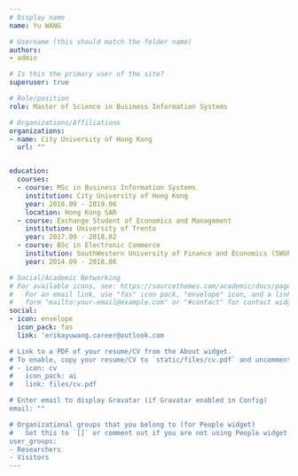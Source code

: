 ```yaml
---
# Display name
name: Yu WANG

# Username (this should match the folder name)
authors:
- admin

# Is this the primary user of the site?
superuser: true

# Role/position
role: Master of Science in Business Information Systems

# Organizations/Affiliations
organizations:
- name: City University of Hong Kong
  url: ""


education:
  courses:
  - course: MSc in Business Information Systems
    institution: City University of Hong Kong
    year: 2018.09 - 2019.06
    location: Hong Kong SAR
  - course: Exchange Student of Economics and Management
    institution: University of Trento
    year: 2017.09 - 2018.02
  - course: BSc in Electronic Commerce
    institution: SouthWestern University of Finance and Economics (SWUFE)
    year: 2014.09 - 2018.06

# Social/Academic Networking
# For available icons, see: https://sourcethemes.com/academic/docs/page-builder/#icons
#   For an email link, use "fas" icon pack, "envelope" icon, and a link in the
#   form "mailto:your-email@example.com" or "#contact" for contact widget.
social:
- icon: envelope
  icon_pack: fas
  link: 'erikayuwang.career@outlook.com

# Link to a PDF of your resume/CV from the About widget.
# To enable, copy your resume/CV to `static/files/cv.pdf` and uncomment the lines below.
# - icon: cv
#   icon_pack: ai
#   link: files/cv.pdf

# Enter email to display Gravatar (if Gravatar enabled in Config)
email: ""

# Organizational groups that you belong to (for People widget)
#   Set this to `[]` or comment out if you are not using People widget.
user_groups:
- Researchers
- Visitors
---
```


